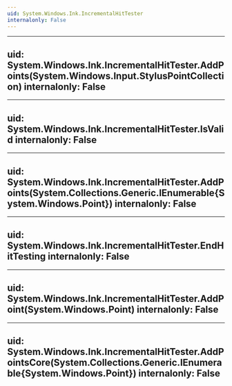 ```yaml
---
uid: System.Windows.Ink.IncrementalHitTester
internalonly: False
---
```


---
uid: System.Windows.Ink.IncrementalHitTester.AddPoints(System.Windows.Input.StylusPointCollection)
internalonly: False
---

---
uid: System.Windows.Ink.IncrementalHitTester.IsValid
internalonly: False
---

---
uid: System.Windows.Ink.IncrementalHitTester.AddPoints(System.Collections.Generic.IEnumerable{System.Windows.Point})
internalonly: False
---

---
uid: System.Windows.Ink.IncrementalHitTester.EndHitTesting
internalonly: False
---

---
uid: System.Windows.Ink.IncrementalHitTester.AddPoint(System.Windows.Point)
internalonly: False
---

---
uid: System.Windows.Ink.IncrementalHitTester.AddPointsCore(System.Collections.Generic.IEnumerable{System.Windows.Point})
internalonly: False
---
